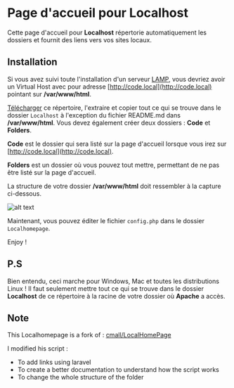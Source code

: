 # Page d'accueil pour Localhost

Cette page d'accueil pour **Localhost** répertorie automatiquement les dossiers et fournit des liens vers vos sites locaux.

## Installation

Si vous avez suivi toute l'installation d'un serveur [LAMP](https://github.com/tigrouuu/ubuntu-and-dotfiles/tree/master/LAMP), vous devriez avoir un Virtual Host avec pour adresse [http://code.local](http://code.local) pointant sur **/var/www/html**.

[Télécharger](https://github.com/tigrouuu/ubuntu-and-dotfiles/archive/master.zip) ce répertoire, l'extraire et copier tout ce qui se trouve dans le dossier `Localhost` à l'exception du fichier README.md dans **/var/www/html**. Vous devez également créer deux dossiers : **Code** et **Folders**.

**Code** est le dossier qui sera listé sur la page d'accueil lorsque vous irez sur [http://code.local](http://code.local).

**Folders** est un dossier où vous pouvez tout mettre, permettant de ne pas être listé sur la page d'accueil.

La structure de votre dossier **/var/www/html** doit ressembler à la capture ci-dessous.

![alt text](https://raw.githubusercontent.com/tigrouuu/ubuntu-and-dotfiles/master/Screenshots/localhomepage.png)

Maintenant, vous pouvez éditer le fichier `config.php` dans le dossier `Localhomepage`.

Enjoy !

## P.S

Bien entendu, ceci marche pour Windows, Mac et toutes les distributions Linux ! Il faut seulement mettre tout ce qui se trouve dans le dossier **Localhost** de ce répertoire à la racine de votre dossier où **Apache** a accès.

## Note

This Localhomepage is a fork of : [cmall/LocalHomePage](https://github.com/cmall/LocalHomePage)

I modified his script :
* To add links using laravel
* To create a better documentation to understand how the script works
* To change the whole structure of the folder
